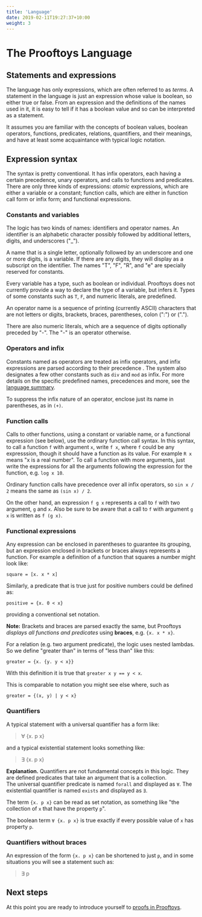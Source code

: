 ```yaml
---
title: 'Language'
date: 2019-02-11T19:27:37+10:00
weight: 3
---
```


# The Prooftoys Language

## Statements and expressions

The language has only expressions, which are often referred to as _terms_.  A statement
in the language is just an expression whose value is boolean, so either true or false.
From an expression and the definitions of the names used in it, it is easy to tell if
it has a boolean value and so can be interpreted as a statement.

It assumes you are familiar with the concepts of boolean values,
boolean operators, functions, predicates, relations, quantifiers, and their meanings,
and have at least some acquaintance with typical logic notation.

## Expression syntax

The syntax is pretty conventional.  It has infix operators, each
having a certain precedence, unary operators, and calls to functions and predicates.
There are only three kinds of expressions: _atomic_ expressions, which are either
a variable or a constant; function calls, which are either in function call form
or infix form; and functional expressions.


### Constants and variables

The logic has two kinds of names: identifiers and operator names.  An identifier
is an alphabetic character possibly followed by additional letters, digits, and
underscores ("_").

A name that is a single letter, optionally followed by an underscore and
one or more digits, is a variable.  If there are any digits, they will display as a subscript on the
identifier.  The names "T", "F", "R", and "e" are specially reserved
for constants.

Every variable has a type, such as boolean or individual.
Prooftoys does not currently provide a way to declare the type of a variable,
but infers it.  Types of some constants such as `T`, `F`, and numeric literals, are
predefined.

An operator name is a sequence of printing (currently ASCII) characters
that are not letters or digits, brackets, braces, parentheses,
colon (":") or (".").

There are also numeric literals, which are a sequence of digits optionally
preceded by "-".  The "-" is an operator otherwise.

### Operators and infix

Constants named as operators are treated as infix operators, and
infix expressions are parsed according to their precedence .
The system also designates a few other constants such as `div` and `mod` as infix.
For more details on the specific predefined names, precedences and more,
see the [language summary](Language-Summary).

To suppress the infix nature of an operator, enclose just its name in parentheses,
as in `(+)`.

### Function calls

Calls to other functions, using a constant or variable name, or a functional expression
(see below), use the ordinary function call syntax.
In this syntax, to call a function `f` with argument `x`, write `f x`,
where `f` could be any expresssion, though it should have a function
as its value.  For example `R x` means "x is a real number".
To call a function with more arguments, just write the expressions
for all the arguments following the expression for the function, e.g.
`log x 10`.

Ordinary function calls have precedence over all infix operators,
so `sin x / 2` means the same as `(sin x) / 2`.

On the other hand, an expression `f g x` represents
a call to `f` with two argument, `g` and `x`.
Also be sure to be aware that a call
to `f` with argument `g x` is written as `f (g x)`.

### Functional expressions

Any expression can be enclosed in parentheses to guarantee its grouping, but
an expression enclosed in brackets or braces always represents a function.
For example a definition of a function that squares
a number might look like:

    square = [x. x * x]

Similarly, a predicate that is true just for positive numbers could be defined as:

    positive = {x. 0 < x}

providing a conventional set notation.

**Note:** Brackets and braces are parsed exactly the same, but Prooftoys
_displays all functions and predicates_  using **braces**, e.g. `{x. x * x}`.

For a relation (e.g. two argument predicate), the logic uses nested lambdas.
So we define "greater than" in terms of "less than" like this:

    greater = {x. {y. y < x}}

With this definition it is true that `greater x y == y < x`.

This is comparable to notation you might see else where, such as

    greater = {(x, y) | y < x}

### Quantifiers

A typical statement with a universal quantifier has a form like:

> ∀ {x. p x}

and a typical existential statement looks something like:

> ∃ {x. p x}

**Explanation.** Quantifiers are not fundamental concepts in this logic.
They are defined predicates that take an argument that is a collection.  
The universal quantifier predicate is named `forall` and displayed as `∀`.
The existential quantifier is named `exists` and displayed as `∃`.

The term `{x. p x}` can be read as set notation, as something like
"the collection of `x` that have the property `p`". 

The boolean term `∀ {x. p x}` is true exactly if
every possible value of `x` has property `p`.

### Quantifiers without braces

An expression of the form `{x. p x}` can be shortened to just `p`,
and in some situations you will see a statement such as:

> ∃ p

## Next steps

At this point you are ready to introduce yourself
to [proofs in Prooftoys](4+Introduction+to+Prooftoys+proofs).
